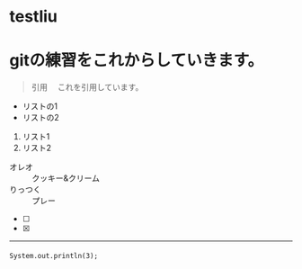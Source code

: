 # testliu
# gitの練習をこれからしていきます。

> 引用
　これを引用しています。

* リストの1
* リストの2

1. リスト1
2. リスト2

<dl>
   <dt>オレオ</dt>
   <dd>クッキー&クリーム</dd>
   <dt>りっつく</dt>
   <dd>プレー</dd>
<dl>

- [ ]  
- [x]

* * *

`System.out.println(3);`
　
